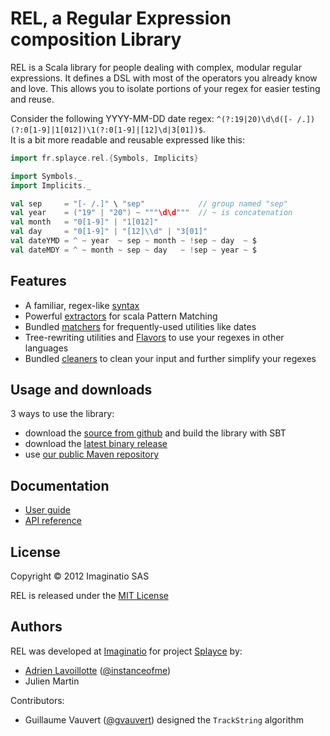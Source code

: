 # REL, a Regular Expression composition Library

REL is a Scala library for people dealing with complex, modular regular expressions. It defines a DSL with most of the operators you already know and love. This allows you to isolate portions of your regex for easier testing and reuse.

Consider the following YYYY-MM-DD date regex: `^(?:19|20)\d\d([- /.])(?:0[1-9]|1[012])\1(?:0[1-9]|[12]\d|3[01])$`.  
It is a bit more readable and reusable expressed like this:

```scala
import fr.splayce.rel.{Symbols, Implicits}

import Symbols._
import Implicits._

val sep     = "[- /.]" \ "sep"            // group named "sep"
val year    = ("19" | "20") ~ """\d\d"""  // ~ is concatenation
val month   = "0[1-9]" | "1[012]"
val day     = "0[1-9]" | "[12]\\d" | "3[01]"
val dateYMD = ^ ~ year  ~ sep ~ month ~ !sep ~ day  ~ $
val dateMDY = ^ ~ month ~ sep ~ day   ~ !sep ~ year ~ $
```


## Features

- A familiar, regex-like [syntax](http://imaginatio.github.io/REL/DSL+Syntax.html)
- Powerful [extractors](http://imaginatio.github.io/REL/Extractors.html) for scala Pattern Matching
- Bundled [matchers](http://imaginatio.github.io/REL/Matchers.html) for frequently-used utilities like dates
- Tree-rewriting utilities and [Flavors](http://imaginatio.github.io/REL/Tree+rewriting+&+Flavors.html) to use your regexes in other languages
- Bundled [cleaners](http://imaginatio.github.io/REL/Cleaners.html) to clean your input and further simplify your regexes


## Usage and downloads

3 ways to use the library:

- download the [source from github](https://github.com/Imaginatio/REL) and build the library with SBT
- download the [latest binary release](https://github.com/Imaginatio/Maven-repository/tree/master/fr/splayce/)
- use [our public Maven repository](https://github.com/Imaginatio/Maven-repository/)


## Documentation

- [User guide](http://imaginatio.github.io/REL/)
- [API reference](http://imaginatio.github.io/REL/api/)


## License

Copyright &copy; 2012 Imaginatio SAS

REL is released under the [MIT License](http://www.opensource.org/licenses/MIT)


## Authors

REL was developed at [Imaginatio](http://imaginatio.fr) for project [Splayce](http://splayce.com) by:

- [Adrien Lavoillotte](http://instanceof.me/) ([@instanceofme](https://github.com/instanceofme))
- Julien Martin

Contributors:

- Guillaume Vauvert ([@gvauvert](https://github.com/gvauvert)) designed the `TrackString` algorithm
